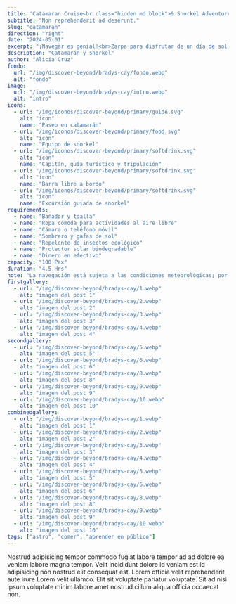 ```yaml
---
title: 'Catamaran Cruise<br class="hidden md:block">& Snorkel Adventure '
subtitle: "Non reprehenderit ad deserunt."
slug: "catamaran"
direction: "right"
date: "2024-05-01"
excerpt: "¡Navegar es genial!<br>Zarpa para disfrutar de un día de sol, mar y diversión en nuestro catamarán hacia las costas vírgenes de Roatán. Embarca y descubre la impresionante costa de la isla mientras navegas por sus aguas cristalinas y te sumerges en el vibrante mundo submarino del Mar Caribe. "
description: "Catamarán y snorkel"
author: "Alicia Cruz"
fondo:
  url: "/img/discover-beyond/bradys-cay/fondo.webp"
  alt: "fondo"
image:
  url: "/img/discover-beyond/bradys-cay/intro.webp"
  alt: "intro"
icons:
  - url: "/img/iconos/discover-beyond/primary/guide.svg"
    alt: "icon"
    name: "Paseo en catamarán"
  - url: "/img/iconos/discover-beyond/primary/food.svg"
    alt: "icon"
    name: "Equipo de snorkel"
  - url: "/img/iconos/discover-beyond/primary/softdrink.svg"
    alt: "icon"
    name: "Capitán, guía turístico y tripulación"
  - url: "/img/iconos/discover-beyond/primary/softdrink.svg"
    alt: "icon"
    name: "Barra libre a bordo"
  - url: "/img/iconos/discover-beyond/primary/softdrink.svg"
    alt: "icon"
    name: "Excursión guiada de snorkel"
requirements:
  - name: "Bañador y toalla"
  - name: "Ropa cómoda para actividades al aire libre"
  - name: "Cámara o teléfono móvil"
  - name: "Sombrero y gafas de sol"
  - name: "Repelente de insectos ecológico"
  - name: "Protector solar biodegradable"
  - name: "Dinero en efectivo"
capacity: "100 Pax"
duration: "4.5 Hrs"
note: "La navegación está sujeta a las condiciones meteorológicas; por razones de seguridad, en caso de tiempo adverso no apto para la navegación, se cancelarán las excursiones. Esta excursión está recomendada para todos los miembros de la familia, pero los menores deben ir siempre acompañados por sus padres. Los visitantes deben ser mayores de 18 años para consumir bebidas alcohólicas. La presencia de algas en la costa es estacional. Podría estar presente en el agua durante una parte de la excursión y podría causar una visibilidad limitada. Las algas no son nocivas, pero pueden causar ligeros picores en pieles sensibles. El uso de chaleco salvavidas es obligatorio durante la parte de navegación y snorkel. <br>Requisitos y restricciones: Las personas con discapacidad auditiva deben ir acompañadas de un asistente, amigo o familiar. Por razones de seguridad, no pueden participar en esta excursión los huéspedes con lesiones de cuello o espalda, cirugías recientes o pacientes con asma, diabetes, esquizofrenia, pánico, epilepsia, ceguera, embarazo u otras afecciones cardíacas o respiratorias. El límite de peso es de 120 kilos o 264 libras. La edad mínima para participar es de 8 años y la máxima de 65. Esta excursión es apropiada para huéspedes que puedan caminar sin dificultades. Los visitantes con andador, bastón, silla de ruedas plegable manual o plegable ligera, scooter / silla de ruedas eléctrica no son elegibles para participar en la excursión."
firstgallery:
  - url: "/img/discover-beyond/bradys-cay/1.webp"
    alt: "imagen del post 1"
  - url: "/img/discover-beyond/bradys-cay/2.webp"
    alt: "imagen del post 2"
  - url: "/img/discover-beyond/bradys-cay/3.webp"
    alt: "imagen del post 3"
  - url: "/img/discover-beyond/bradys-cay/4.webp"
    alt: "imagen del post 4"
secondgallery:
  - url: "/img/discover-beyond/bradys-cay/5.webp"
    alt: "imagen del post 5"
  - url: "/img/discover-beyond/bradys-cay/6.webp"
    alt: "imagen del post 6"
  - url: "/img/discover-beyond/bradys-cay/8.webp"
    alt: "imagen del post 8"
  - url: "/img/discover-beyond/bradys-cay/9.webp"
    alt: "imagen del post 9"
  - url: "/img/discover-beyond/bradys-cay/10.webp"
    alt: "imagen del post 10"
combinedgallery:
  - url: "/img/discover-beyond/bradys-cay/1.webp"
    alt: "imagen del post 1"
  - url: "/img/discover-beyond/bradys-cay/2.webp"
    alt: "imagen del post 2"
  - url: "/img/discover-beyond/bradys-cay/3.webp"
    alt: "imagen del post 3"
  - url: "/img/discover-beyond/bradys-cay/4.webp"
    alt: "imagen del post 4"
  - url: "/img/discover-beyond/bradys-cay/5.webp"
    alt: "imagen del post 5"
  - url: "/img/discover-beyond/bradys-cay/6.webp"
    alt: "imagen del post 6"
  - url: "/img/discover-beyond/bradys-cay/8.webp"
    alt: "imagen del post 8"
  - url: "/img/discover-beyond/bradys-cay/9.webp"
    alt: "imagen del post 9"
  - url: "/img/discover-beyond/bradys-cay/10.webp"
    alt: "imagen del post 10"
tags: ["astro", "comer", "aprender en público"]
---
```



Nostrud adipisicing tempor commodo fugiat labore tempor ad ad dolore ea veniam labore magna tempor. Velit incididunt dolore id veniam est id adipisicing non nostrud elit consequat est. Lorem officia velit reprehenderit aute irure Lorem velit ullamco. Elit sit voluptate pariatur voluptate. Sit ad nisi ipsum voluptate minim labore amet nostrud cillum aliqua officia occaecat non.
